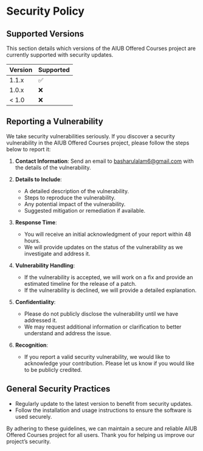 # Security Policy

## Supported Versions

This section details which versions of the AIUB Offered Courses project are currently supported with security updates.

| Version | Supported          |
| ------- | ------------------ |
| 1.1.x   | :white_check_mark: |
| 1.0.x   | :x:                |
| < 1.0   | :x:                |

## Reporting a Vulnerability

We take security vulnerabilities seriously. If you discover a security vulnerability in the AIUB Offered Courses project, please follow the steps below to report it:

1. **Contact Information**: Send an email to [basharulalam6@gmail.com](mailto:basharulalam6@gmail.com) with the details of the vulnerability. 

2. **Details to Include**:
   - A detailed description of the vulnerability.
   - Steps to reproduce the vulnerability.
   - Any potential impact of the vulnerability.
   - Suggested mitigation or remediation if available.

3. **Response Time**:
   - You will receive an initial acknowledgment of your report within 48 hours.
   - We will provide updates on the status of the vulnerability as we investigate and address it.

4. **Vulnerability Handling**:
   - If the vulnerability is accepted, we will work on a fix and provide an estimated timeline for the release of a patch.
   - If the vulnerability is declined, we will provide a detailed explanation.

5. **Confidentiality**:
   - Please do not publicly disclose the vulnerability until we have addressed it.
   - We may request additional information or clarification to better understand and address the issue.

6. **Recognition**:
   - If you report a valid security vulnerability, we would like to acknowledge your contribution. Please let us know if you would like to be publicly credited.

## General Security Practices

- Regularly update to the latest version to benefit from security updates.
- Follow the installation and usage instructions to ensure the software is used securely.

By adhering to these guidelines, we can maintain a secure and reliable AIUB Offered Courses project for all users. Thank you for helping us improve our project’s security.
